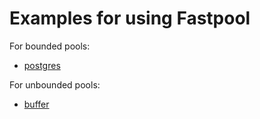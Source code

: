 # Examples for using Fastpool

For bounded pools:

* [postgres](postgres)

For unbounded pools:

* [buffer](buffer)
